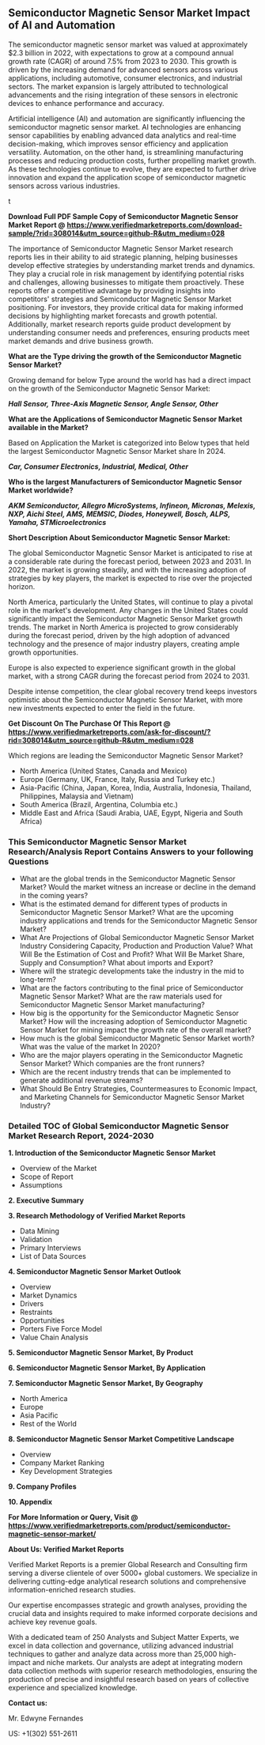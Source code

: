 <h2>Semiconductor Magnetic Sensor Market Impact of AI and Automation</h2><p>The semiconductor magnetic sensor market was valued at approximately $2.3 billion in 2022, with expectations to grow at a compound annual growth rate (CAGR) of around 7.5% from 2023 to 2030. This growth is driven by the increasing demand for advanced sensors across various applications, including automotive, consumer electronics, and industrial sectors. The market expansion is largely attributed to technological advancements and the rising integration of these sensors in electronic devices to enhance performance and accuracy.</p><p>Artificial intelligence (AI) and automation are significantly influencing the semiconductor magnetic sensor market. AI technologies are enhancing sensor capabilities by enabling advanced data analytics and real-time decision-making, which improves sensor efficiency and application versatility. Automation, on the other hand, is streamlining manufacturing processes and reducing production costs, further propelling market growth. As these technologies continue to evolve, they are expected to further drive innovation and expand the application scope of semiconductor magnetic sensors across various industries.</p>t</p><p id="" class=""><strong>Download Full PDF Sample Copy of Semiconductor Magnetic Sensor Market Report @ <a href="https://www.verifiedmarketreports.com/download-sample/?rid=308014&utm_source=github-R&utm_medium=028" target="_blank">https://www.verifiedmarketreports.com/download-sample/?rid=308014&utm_source=github-R&utm_medium=028</a></strong></p><p>The importance of&nbsp;Semiconductor Magnetic Sensor Market research reports lies in their ability to aid strategic planning, helping businesses develop effective strategies by understanding market trends and dynamics. They play a crucial role in risk management by identifying potential risks and challenges, allowing businesses to mitigate them proactively. These reports offer a competitive advantage by providing insights into competitors' strategies and Semiconductor Magnetic Sensor Market positioning. For investors, they provide critical data for making informed decisions by highlighting market forecasts and growth potential. Additionally, market research reports guide product development by understanding consumer needs and preferences, ensuring products meet market demands and drive business growth.</p><p><strong>What are the&nbsp;Type driving the growth of the Semiconductor Magnetic Sensor Market?</strong></p><p id="" class="">Growing demand for below Type around the world has had a direct impact on the growth of the Semiconductor Magnetic Sensor Market:</p><em><strong>Hall Sensor, Three-Axis Magnetic Sensor, Angle Sensor, Other</strong></em></p><strong>What are the&nbsp;Applications&nbsp;of Semiconductor Magnetic Sensor Market available in the Market?</strong></p><p id="" class="">Based on Application the Market is categorized into Below types that held the largest Semiconductor Magnetic Sensor Market share In 2024.</p><em><strong>Car, Consumer Electronics, Industrial, Medical, Other</strong></em></p><strong>Who is the largest Manufacturers of Semiconductor Magnetic Sensor Market worldwide?</strong></p><p><em><strong>AKM Semiconductor, Allegro MicroSystems, Infineon, Micronas, Melexis, NXP, Aichi Steel, AMS, MEMSIC, Diodes, Honeywell, Bosch, ALPS, Yamaha, STMicroelectronics</strong></em></p><p id="" class=""><strong>Short Description About Semiconductor Magnetic Sensor Market:</strong></p><p>The global Semiconductor Magnetic Sensor Market is anticipated to rise at a considerable rate during the forecast period, between 2023 and 2031. In 2022, the market is growing steadily, and with the increasing adoption of strategies by key players, the market is expected to rise over the projected horizon.</p><p>North America, particularly the United States, will continue to play a pivotal role in the market's development. Any changes in the United States could significantly impact the Semiconductor Magnetic Sensor Market growth trends. The market in North America is projected to grow considerably during the forecast period, driven by the high adoption of advanced technology and the presence of major industry players, creating ample growth opportunities.</p><p>Europe is also expected to experience significant growth in the global market, with a strong CAGR during the forecast period from 2024 to 2031.</p><p>Despite intense competition, the clear global recovery trend keeps investors optimistic about the Semiconductor Magnetic Sensor Market, with more new investments expected to enter the field in the future.</p><p id="" class=""><strong>Get Discount On The Purchase Of This Report @ <a href="https://www.verifiedmarketreports.com/ask-for-discount/?rid=308014&utm_source=github-R&utm_medium=028" target="_blank">https://www.verifiedmarketreports.com/ask-for-discount/?rid=308014&utm_source=github-R&utm_medium=028</a></strong></p>Which regions are leading the Semiconductor Magnetic Sensor Market?</p><ul><li>North America (United States, Canada and Mexico)</li><li>Europe (Germany, UK, France, Italy, Russia and Turkey etc.)</li><li>Asia-Pacific (China, Japan, Korea, India, Australia, Indonesia, Thailand, Philippines, Malaysia and Vietnam)</li><li>South America (Brazil, Argentina, Columbia etc.)</li><li>Middle East and Africa (Saudi Arabia, UAE, Egypt, Nigeria and South Africa)</li></ul><h3 id="" class="">This Semiconductor Magnetic Sensor Market Research/Analysis Report Contains Answers to your following Questions</h3><ul><li>What are the global trends in the Semiconductor Magnetic Sensor Market? Would the market witness an increase or decline in the demand in the coming years?</li><li>What is the estimated demand for different types of products in Semiconductor Magnetic Sensor Market? What are the upcoming industry applications and trends for the Semiconductor Magnetic Sensor Market?</li><li>What Are Projections of Global Semiconductor Magnetic Sensor Market Industry Considering Capacity, Production and Production Value? What Will Be the Estimation of Cost and Profit? What Will Be Market Share, Supply and Consumption? What about imports and Export?</li><li>Where will the strategic developments take the industry in the mid to long-term?</li><li>What are the factors contributing to the final price of Semiconductor Magnetic Sensor Market? What are the raw materials used for Semiconductor Magnetic Sensor Market manufacturing?</li><li>How big is the opportunity for the Semiconductor Magnetic Sensor Market? How will the increasing adoption of Semiconductor Magnetic Sensor Market for mining impact the growth rate of the overall market?</li><li>How much is the global Semiconductor Magnetic Sensor Market worth? What was the value of the market In 2020?</li><li>Who are the major players operating in the Semiconductor Magnetic Sensor Market? Which companies are the front runners?</li><li>Which are the recent industry trends that can be implemented to generate additional revenue streams?</li><li>What Should Be Entry Strategies, Countermeasures to Economic Impact, and Marketing Channels for Semiconductor Magnetic Sensor Market Industry?</li></ul><h3 id="" class="">Detailed TOC of Global Semiconductor Magnetic Sensor Market Research Report, 2024-2030</h3><p id="" class=""><strong>1. Introduction of the Semiconductor Magnetic Sensor Market</strong></p><ul><li>Overview of the Market</li><li>Scope of Report</li><li>Assumptions</li></ul><p id="" class=""><strong>2. Executive Summary</strong></p><p id="" class=""><strong>3. Research Methodology of Verified Market Reports</strong></p><ul><li>Data Mining</li><li>Validation</li><li>Primary Interviews</li><li>List of Data Sources</li></ul><p id="" class=""><strong>4. Semiconductor Magnetic Sensor Market Outlook</strong></p><ul><li>Overview</li><li>Market Dynamics</li><li>Drivers</li><li>Restraints</li><li>Opportunities</li><li>Porters Five Force Model</li><li>Value Chain Analysis</li></ul><p id="" class=""><strong>5. Semiconductor Magnetic Sensor Market, By Product</strong></p><p id="" class=""><strong>6. Semiconductor Magnetic Sensor Market, By Application</strong></p><p id="" class=""><strong>7. Semiconductor Magnetic Sensor Market, By Geography</strong></p><ul><li>North America</li><li>Europe</li><li>Asia Pacific</li><li>Rest of the World</li></ul><p id="" class=""><strong>8. Semiconductor Magnetic Sensor Market Competitive Landscape</strong></p><ul><li>Overview</li><li>Company Market Ranking</li><li>Key Development Strategies</li></ul><p id="" class=""><strong>9. Company Profiles</strong></p><p id="" class=""><strong>10. Appendix</strong></p><p id="" class=""><strong>For More Information or Query, Visit @ <a href="https://www.verifiedmarketreports.com/product/semiconductor-magnetic-sensor-market/" target="_blank">https://www.verifiedmarketreports.com/product/semiconductor-magnetic-sensor-market/</a></strong></p><p id="" class=""><strong>About Us: Verified Market Reports</strong></p><p id="" class="">Verified Market Reports is a premier Global Research and Consulting firm serving a diverse clientele of over 5000+ global customers. We specialize in delivering cutting-edge analytical research solutions and comprehensive information-enriched research studies.</p><p id="" class="">Our expertise encompasses strategic and growth analyses, providing the crucial data and insights required to make informed corporate decisions and achieve key revenue goals.</p><p id="" class="">With a dedicated team of 250 Analysts and Subject Matter Experts, we excel in data collection and governance, utilizing advanced industrial techniques to gather and analyze data across more than 25,000 high-impact and niche markets. Our analysts are adept at integrating modern data collection methods with superior research methodologies, ensuring the production of precise and insightful research based on years of collective experience and specialized knowledge.</p><p id="" class=""><strong>Contact us:</strong></p><p id="" class="">Mr. Edwyne Fernandes</p><p id="" class="">US: +1(302) 551-2611</p>